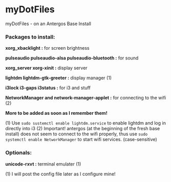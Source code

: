 # myDotFiles
myDotFiles - on an Antergos Base Install

### Packages to install:
 __xorg_xbacklight :__ for screen brightness
 
 __pulseaudio pulseaudio-alsa pulseaudio-bluetooth :__ for sound
 
 __xorg_server xorg-xinit :__ display server
 
 __lightdm lightdm-gtk-greeter :__ display manager (1) 
 
 __i3lock i3-gaps i3status :__ for i3 and stuff
 
 __NetworkManager and network-manager-applet :__ for connecting to the wifi  (2) 
 
 __More to be added as soon as I remember them!__
 
(1) Use `sudo sustemctl enable lightdm.service` to enable lightdm and log in directly into i3
(2) Important! antergos (at the beginning of the fresh base install) does not seem to connect to the wifi properly, thus use 
`sudo systemctl enable NetworkManager` to start wifi services. (case-sensitive)

### Optionals:
__unicode-rxvt :__ terminal emulater (1)

(1) I will post the config file later as I configure mine!
